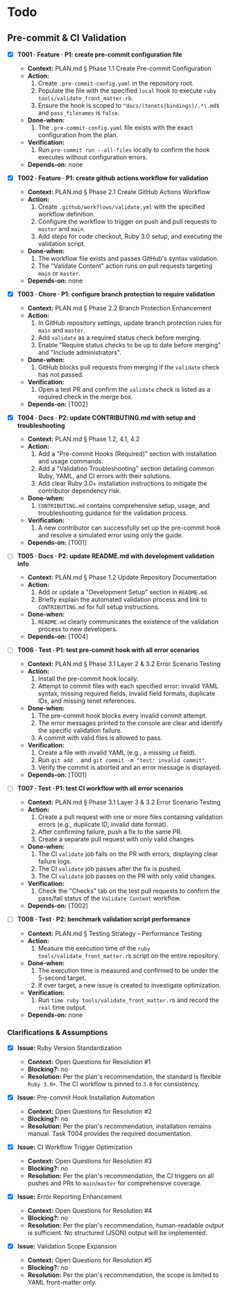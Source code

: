 # Todo

## Pre-commit & CI Validation
- [x] **T001 · Feature · P1: create pre-commit configuration file**
    - **Context:** PLAN.md § Phase 1.1 Create Pre-commit Configuration
    - **Action:**
        1. Create `.pre-commit-config.yaml` in the repository root.
        2. Populate the file with the specified `local` hook to execute `ruby tools/validate_front_matter.rb`.
        3. Ensure the hook is scoped to `^docs/(tenets|bindings)/.*\.md$` and `pass_filenames` is `false`.
    - **Done‑when:**
        1. The `.pre-commit-config.yaml` file exists with the exact configuration from the plan.
    - **Verification:**
        1. Run `pre-commit run --all-files` locally to confirm the hook executes without configuration errors.
    - **Depends‑on:** none

- [x] **T002 · Feature · P1: create github actions workflow for validation**
    - **Context:** PLAN.md § Phase 2.1 Create GitHub Actions Workflow
    - **Action:**
        1. Create `.github/workflows/validate.yml` with the specified workflow definition.
        2. Configure the workflow to trigger on push and pull requests to `master` and `main`.
        3. Add steps for code checkout, Ruby 3.0 setup, and executing the validation script.
    - **Done‑when:**
        1. The workflow file exists and passes GitHub's syntax validation.
        2. The "Validate Content" action runs on pull requests targeting `main` or `master`.
    - **Depends‑on:** none

- [x] **T003 · Chore · P1: configure branch protection to require validation**
    - **Context:** PLAN.md § Phase 2.2 Branch Protection Enhancement
    - **Action:**
        1. In GitHub repository settings, update branch protection rules for `main` and `master`.
        2. Add `validate` as a required status check before merging.
        3. Enable "Require status checks to be up to date before merging" and "Include administrators".
    - **Done‑when:**
        1. GitHub blocks pull requests from merging if the `validate` check has not passed.
    - **Verification:**
        1. Open a test PR and confirm the `validate` check is listed as a required check in the merge box.
    - **Depends‑on:** [T002]

- [x] **T004 · Docs · P2: update CONTRIBUTING.md with setup and troubleshooting**
    - **Context:** PLAN.md § Phase 1.2, 4.1, 4.2
    - **Action:**
        1. Add a "Pre-commit Hooks (Required)" section with installation and usage commands.
        2. Add a "Validation Troubleshooting" section detailing common Ruby, YAML, and CI errors with their solutions.
        3. Add clear Ruby 3.0+ installation instructions to mitigate the contributor dependency risk.
    - **Done‑when:**
        1. `CONTRIBUTING.md` contains comprehensive setup, usage, and troubleshooting guidance for the validation process.
    - **Verification:**
        1. A new contributor can successfully set up the pre-commit hook and resolve a simulated error using only the guide.
    - **Depends‑on:** [T001]

- [ ] **T005 · Docs · P2: update README.md with development validation info**
    - **Context:** PLAN.md § Phase 1.2 Update Repository Documentation
    - **Action:**
        1. Add or update a "Development Setup" section in `README.md`.
        2. Briefly explain the automated validation process and link to `CONTRIBUTING.md` for full setup instructions.
    - **Done‑when:**
        1. `README.md` clearly communicates the existence of the validation process to new developers.
    - **Depends‑on:** [T004]

- [ ] **T006 · Test · P1: test pre-commit hook with all error scenarios**
    - **Context:** PLAN.md § Phase 3.1 Layer 2 & 3.2 Error Scenario Testing
    - **Action:**
        1. Install the pre-commit hook locally.
        2. Attempt to commit files with each specified error: invalid YAML syntax, missing required fields, invalid field formats, duplicate IDs, and missing tenet references.
    - **Done‑when:**
        1. The pre-commit hook blocks every invalid commit attempt.
        2. The error messages printed to the console are clear and identify the specific validation failure.
        3. A commit with valid files is allowed to pass.
    - **Verification:**
        1. Create a file with invalid YAML (e.g., a missing `id` field).
        2. Run `git add .` and `git commit -m "test: invalid commit"`.
        3. Verify the commit is aborted and an error message is displayed.
    - **Depends‑on:** [T001]

- [ ] **T007 · Test · P1: test CI workflow with all error scenarios**
    - **Context:** PLAN.md § Phase 3.1 Layer 3 & 3.2 Error Scenario Testing
    - **Action:**
        1. Create a pull request with one or more files containing validation errors (e.g., duplicate ID, invalid date format).
        2. After confirming failure, push a fix to the same PR.
        3. Create a separate pull request with only valid changes.
    - **Done‑when:**
        1. The CI `validate` job fails on the PR with errors, displaying clear failure logs.
        2. The CI `validate` job passes after the fix is pushed.
        3. The CI `validate` job passes on the PR with only valid changes.
    - **Verification:**
        1. Check the "Checks" tab on the test pull requests to confirm the pass/fail status of the `Validate Content` workflow.
    - **Depends‑on:** [T002]

- [ ] **T008 · Test · P2: benchmark validation script performance**
    - **Context:** PLAN.md § Testing Strategy - Performance Testing
    - **Action:**
        1. Measure the execution time of the `ruby tools/validate_front_matter.rb` script on the entire repository.
    - **Done‑when:**
        1. The execution time is measured and confirmed to be under the 5-second target.
        2. If over target, a new issue is created to investigate optimization.
    - **Verification:**
        1. Run `time ruby tools/validate_front_matter.rb` and record the `real` time output.
    - **Depends‑on:** none

### Clarifications & Assumptions
- [x] **Issue:** Ruby Version Standardization
    - **Context:** Open Questions for Resolution #1
    - **Blocking?:** no
    - **Resolution:** Per the plan's recommendation, the standard is flexible `Ruby 3.0+`. The CI workflow is pinned to `3.0` for consistency.

- [x] **Issue:** Pre-commit Hook Installation Automation
    - **Context:** Open Questions for Resolution #2
    - **Blocking?:** no
    - **Resolution:** Per the plan's recommendation, installation remains manual. Task T004 provides the required documentation.

- [x] **Issue:** CI Workflow Trigger Optimization
    - **Context:** Open Questions for Resolution #3
    - **Blocking?:** no
    - **Resolution:** Per the plan's recommendation, the CI triggers on all pushes and PRs to `main`/`master` for comprehensive coverage.

- [x] **Issue:** Error Reporting Enhancement
    - **Context:** Open Questions for Resolution #4
    - **Blocking?:** no
    - **Resolution:** Per the plan's recommendation, human-readable output is sufficient. No structured (JSON) output will be implemented.

- [x] **Issue:** Validation Scope Expansion
    - **Context:** Open Questions for Resolution #5
    - **Blocking?:** no
    - **Resolution:** Per the plan's recommendation, the scope is limited to YAML front-matter only.
